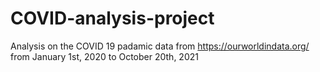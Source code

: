 # COVID-analysis-project
Analysis on the COVID 19 padamic data from https://ourworldindata.org/ from January 1st, 2020 to October 20th, 2021
